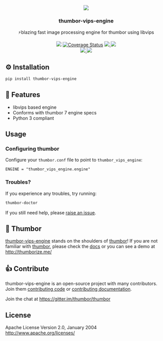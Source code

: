 <p align="center">
<img src="https://raw.github.com/thumbor/thumbor/master/logo-thumbor.png" />
</p>

<h3 align="center">thumbor-vips-engine</h3>

<p align="center">
⚡blazing fast image processing engine for thumbor using libvips
</p>

<p align="center">
  <img src='https://github.com/thumbor/thumbor-vips-engine/workflows/build/badge.svg' />
  <a href='https://coveralls.io/github/thumbor/thumbor-vips-engine?branch=main'><img src='https://coveralls.io/repos/github/thumbor/thumbor-vips-engine/badge.svg?branch=main' alt='Coverage Status' /></a>
  <a href='https://github.com/thumbor/thumbor-vips-engine/pulls' target='_blank'>
    <img src='https://img.shields.io/github/issues-pr-raw/thumbor/thumbor-vips-engine.svg'/>
  </a>
  <a href='https://github.com/thumbor/thumbor-vips-engine/issues' target='_blank'>
    <img src='https://img.shields.io/github/issues-raw/thumbor/thumbor-vips-engine.svg'/>
  </a>
  <br />
  <a href='https://pypi.python.org/pypi/thumbor-vips-engine' target='_blank'>
    <img src='https://img.shields.io/pypi/v/thumbor-vips-engine.svg'/>
  </a>
  <a href='https://pypi.python.org/pypi/thumbor-vips-engine' target='_blank'>
    <img src='https://img.shields.io/pypi/dm/thumbor-vips-engine.svg'/>
  </a>
</p>

## ⚙️ Installation

```bash
pip install thumbor-vips-engine
```

## 🎯 Features

- libvips based engine
- Conforms with thumbor 7 engine specs
- Python 3 compliant

## Usage

### Configuring thumbor

Configure your `thumbor.conf` file to point to `thumbor_vips_engine`:

```
ENGINE = "thumbor_vips_engine.engine"
```

### Troubles?

If you experience any troubles, try running:

```bash
thumbor-doctor
```

If you still need help, please [raise an issue](https://github.com/thumbor/thumbor-vips-engine/issues).

## 👀 Thumbor

[thumbor-vips-engine](https://github.com/thumbor/thumbor-vips-engine) stands on the shoulders of [thumbor](https://github.com/thumbor/thumbor)! If you are not familiar with [thumbor](https://github.com/thumbor/thumbor), please check the [docs](https://thumbor.readthedocs.io/en/latest/) or you can see a demo at http://thumborize.me/

## 👍 Contribute

thumbor-vips-engine is an open-source project with many contributors. Join them
[contributing code](https://github.com/thumbor/thumbor-vips-engine/blob/master/CONTRIBUTING.md) or
[contributing documentation](https://github.com/thumbor/thumbor-vips-engine/blob/master/CONTRIBUTING.md).

Join the chat at https://gitter.im/thumbor/thumbor

## License

Apache License
Version 2.0, January 2004
http://www.apache.org/licenses/
